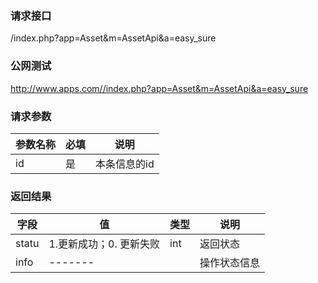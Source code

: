 ### **请求接口**
/index.php?app=Asset&m=AssetApi&a=easy_sure



### **公网测试**
http://www.apps.com//index.php?app=Asset&m=AssetApi&a=easy_sure

### **请求参数**

| 参数名称  |必填|     说明      |
|------|-----|------|
| id| 是 |   本条信息的id  |




### **返回结果**
|字段        |值          |类型    |说明        |
| ---------  |--------    |-------- |--------  |
|statu         |1.更新成功；0. 更新失败   |int    |返回状态  |
|info     | -------     |   |操作状态信息    |
